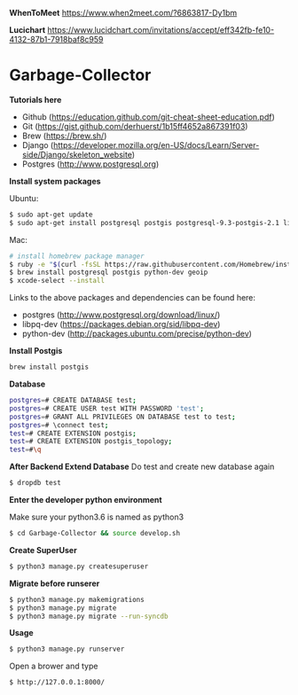 **WhenToMeet**
https://www.when2meet.com/?6863817-Dy1bm

**Lucichart**
https://www.lucidchart.com/invitations/accept/eff342fb-fe10-4132-87b1-7918baf8c959

# Garbage-Collector
**Tutorials here**
- Github (https://education.github.com/git-cheat-sheet-education.pdf) 
- Git (https://gist.github.com/derhuerst/1b15ff4652a867391f03)
- Brew (https://brew.sh/)
- Django (https://developer.mozilla.org/en-US/docs/Learn/Server-side/Django/skeleton_website)
- Postgres   (http://www.postgresql.org)

**Install system packages**

Ubuntu:
```sh
$ sudo apt-get update
$ sudo apt-get install postgresql postgis postgresql-9.3-postgis-2.1 libpq-dev python-dev
```

Mac:
```sh
# install homebrew package manager
$ ruby -e "$(curl -fsSL https://raw.githubusercontent.com/Homebrew/install/master/install)"
$ brew install postgresql postgis python-dev geoip
$ xcode-select --install
```

Links to the above packages and dependencies can be found here:

- postgres   (http://www.postgresql.org/download/linux/)
- libpq-dev  (https://packages.debian.org/sid/libpq-dev)
- python-dev (http://packages.ubuntu.com/precise/python-dev)


**Install Postgis**

```sh
brew install postgis
```


**Database**
```sh
postgres=# CREATE DATABASE test;
postgres=# CREATE USER test WITH PASSWORD 'test';
postgres=# GRANT ALL PRIVILEGES ON DATABASE test to test;
postgres=# \connect test;
test=# CREATE EXTENSION postgis;
test=# CREATE EXTENSION postgis_topology;
test=#\q
```

**After Backend Extend Database**
Do test and create new database again
```sh
$ dropdb test
```

**Enter the developer python environment**

Make sure your python3.6 is named as python3

```sh
$ cd Garbage-Collector && source develop.sh
```

**Create SuperUser**

```sh
$ python3 manage.py createsuperuser
```


**Migrate before runserer**

```sh
$ python3 manage.py makemigrations
$ python3 manage.py migrate
$ python3 manage.py migrate --run-syncdb
```


**Usage**
```sh
$ python3 manage.py runserver
```

Open a brower and type 

```sh
$ http://127.0.0.1:8000/
```

